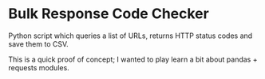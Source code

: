 # Bulk Response Code Checker
Python script which queries a list of URLs, returns HTTP status codes and save them to CSV.

This is a quick proof of concept; I wanted to play learn a bit about pandas + requests modules.



